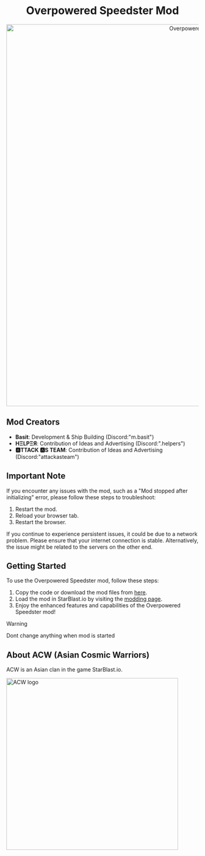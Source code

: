 <div align="center">
  
# Overpowered Speedster Mod

  <p>
    <a href="https://github.com/Modraxis/Overpowered-Speedster/blob/main/Overpowered%20Speedster%20mod%20code.JS">
      <img src="https://github.com/Modraxis/Overpowered-Speedster/assets/117416934/ed295f76-3752-4126-a8fe-b53de94509c5" width="1000" alt="Overpowered Speedster" />
    </a>
  </p>
</div>

## Mod Creators
- **Basit**: Development & Ship Building (Discord:"m.basit")
- **HΞLPΞЯ**: Contribution of Ideas and Advertising (Discord:".helpers")
- **🅰TTACK 🅰S TEAM**: Contribution of Ideas and Advertising (Discord:"attackasteam")


## Important Note
If you encounter any issues with the mod, such as a "Mod stopped after initializing" error, please follow these steps to troubleshoot:
1. Restart the mod.
2. Reload your browser tab.
3. Restart the browser.

If you continue to experience persistent issues, it could be due to a network problem. Please ensure that your internet connection is stable. Alternatively, the issue might be related to the servers on the other end.

## Getting Started
To use the Overpowered Speedster mod, follow these steps:
1. Copy the code or download the mod files from [here](https://github.com/Modraxis/Overpowered-Speedster/blob/main/Overpowered%20Speedster%20mod%20code.JS).
2. Load the mod in StarBlast.io by visiting the [modding page](https://starblast.io/modding.html).
3. Enjoy the enhanced features and capabilities of the Overpowered Speedster mod!

> [!warning]
> Dont change anything when mod is started

## About ACW (Asian Cosmic Warriors)
ACW is an Asian clan in the game StarBlast.io.

<div align="left">
  <p>
    <img src="https://raw.githubusercontent.com/Modraxis/background/main/ACW%20logo.png" width="450" alt="ACW logo" />
  </p>
</div>
